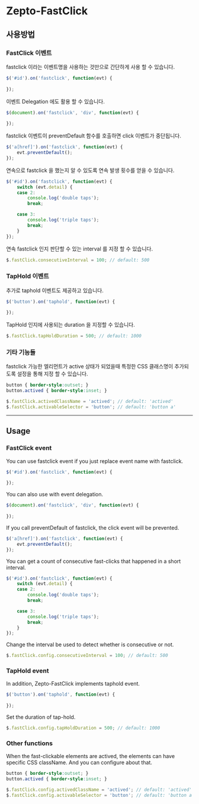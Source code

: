# Zepto-FastClick

## 사용방법

### FastClick 이벤트

fastclick 이라는 이벤트명을 사용하는 것만으로 간단하게 사용 할 수 있습니다.

```js
$('#id').on('fastclick', function(evt) {
	
});
```

이벤트 Delegation 에도 활용 할 수 있습니다.

```js
$(document).on('fastclick', 'div', function(evt) {
	
});
```

fastclick 이벤트이 preventDefault 함수를 호출하면 click 이벤트가 중단됩니다.

```js
$('a[href]').on('fastclick', function(evt) {
	evt.preventDefault();
});
```

연속으로 fastclick 을 했는지 알 수 있도록 연속 발생 횟수를 얻을 수 있습니다.

```js
$('#id').on('fastclick', function(evt) {
	switch (evt.detail) {
	case 2:
		console.log('double taps');
		break;

	case 3:
		console.log('triple taps');
		break;
	}
});
```

연속 fastclick 인지 판단할 수 있는 interval 를 지정 할 수 있습니다.

```js
$.fastClick.consecutiveInterval = 100; // default: 500
```

### TapHold 이벤트

추가로 taphold 이벤트도 제공하고 있습니다.

```js
$('button').on('taphold', function(evt) {
	
});
```

TapHold 인지에 사용되는 duration 을 지정할 수 있습니다.

```js
$.fastClick.tapHoldDuration = 500; // default: 1000
```

### 기타 기능들

fastclick 가능한 엘리먼트가 active 상태가 되었을때 특정한 CSS 클래스명이 추가되도록
설정을 통해 지정 할 수 있습니다.

```css
button { border-style:outset; }
button.actived { border-style:inset; }
```

```js
$.fastClick.activedClassName = 'actived'; // default: 'actived'
$.fastClick.activableSelector = 'button'; // default: 'button a'
```

--------------

## Usage

### FastClick event

You can use fastclick event if you just replace event name with fastclick.

```js
$('#id').on('fastclick', function(evt) {
	
});
```

You can also use with event delegation.

```js
$(document).on('fastclick', 'div', function(evt) {
	
});
```

If you call preventDefault of fastclick, the click event will be prevented.
```js
$('a[href]').on('fastclick', function(evt) {
	evt.preventDefault();
});
```

You can get a count of consecutive fast-clicks that happened in a short interval.

```js
$('#id').on('fastclick', function(evt) {
	switch (evt.detail) {
	case 2:
		console.log('double taps');
		break;

	case 3:
		console.log('triple taps');
		break;
	}
});
```

Change the interval be used to detect whether is consecutive or not.

```js
$.fastClick.config.consecutiveInterval = 100; // default: 500
```

### TapHold event

In addition, Zepto-FastClick implements taphold event.

```js
$('button').on('taphold', function(evt) {
	
});
```

Set the duration of tap-hold.

```js
$.fastClick.config.tapHoldDuration = 500; // default: 1000
```

### Other functions

When the fast-clickable elements are actived, the elements can have specific CSS className.
And you can configure about that.

```css
button { border-style:outset; }
button.actived { border-style:inset; }
```

```js
$.fastClick.config.activedClassName = 'actived'; // default: 'actived'
$.fastClick.config.activableSelector = 'button'; // default: 'button a'
```

